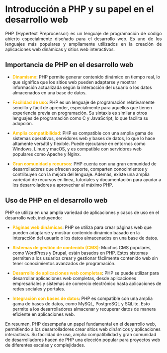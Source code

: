 # Introducción a PHP y su papel en el desarrollo web

<p align="justify">PHP (Hypertext Preprocessor) es un lenguaje de programación de código abierto especialmente diseñado para el desarrollo web. Es uno de los lenguajes más populares y ampliamente utilizados en la creación de aplicaciones web dinámicas y sitios web interactivos.</p>

## Importancia de PHP en el desarrollo web

- **<font color="#ffc000">Dinamismo</font>**: PHP permite generar contenido dinámico en tiempo real, lo que significa que los sitios web pueden adaptarse y mostrar información actualizada según la interacción del usuario o los datos almacenados en una base de datos.

- **<font color="#ffc000">Facilidad de uso</font>**: PHP es un lenguaje de programación relativamente sencillo y fácil de aprender, especialmente para aquellos que tienen experiencia previa en programación. Su sintaxis es similar a otros lenguajes de programación como C y JavaScript, lo que facilita su adopción.

- **<font color="#ffc000">Amplia compatibilidad</font>**: PHP es compatible con una amplia gama de sistemas operativos, servidores web y bases de datos, lo que lo hace altamente versátil y flexible. Puede ejecutarse en entornos como Windows, Linux y macOS, y es compatible con servidores web populares como Apache y Nginx.

- **<font color="#ffc000">Gran comunidad y recursos</font>**: PHP cuenta con una gran comunidad de desarrolladores que ofrecen soporte, comparten conocimientos y contribuyen con la mejora del lenguaje. Además, existe una amplia variedad de recursos en línea, tutoriales y documentación para ayudar a los desarrolladores a aprovechar al máximo PHP.

## Uso de PHP en el desarrollo web

PHP se utiliza en una amplia variedad de aplicaciones y casos de uso en el desarrollo web, incluyendo:

- **<font color="#ffc000">Páginas web dinámicas</font>**: PHP se utiliza para crear páginas web que pueden adaptarse y mostrar contenido dinámico basado en la interacción del usuario o los datos almacenados en una base de datos.

- **<font color="#ffc000">Sistemas de gestión de contenido (CMS)</font>**: Muchos CMS populares, como WordPress y Drupal, están basados en PHP. Estos sistemas permiten a los usuarios crear y gestionar fácilmente contenido web sin tener conocimientos avanzados de programación.

- **<font color="#ffc000">Desarrollo de aplicaciones web completas</font>**: PHP se puede utilizar para desarrollar aplicaciones web completas, desde aplicaciones empresariales y sistemas de comercio electrónico hasta aplicaciones de redes sociales y portales.

- **<font color="#ffc000">Integración con bases de datos</font>**: PHP es compatible con una amplia gama de bases de datos, como MySQL, PostgreSQL y SQLite. Esto permite a los desarrolladores almacenar y recuperar datos de manera eficiente en aplicaciones web.

En resumen, PHP desempeña un papel fundamental en el desarrollo web, permitiendo a los desarrolladores crear sitios web dinámicos y aplicaciones interactivas. Su facilidad de uso, amplia compatibilidad y gran comunidad de desarrolladores hacen de PHP una elección popular para proyectos web de diferentes escalas y complejidades.
